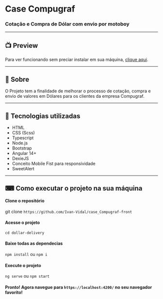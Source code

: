 # Case Compugraf



### Cotação e Compra de Dólar com envio por motoboy

---


## 📺 Preview
  
  Para ver funcionando sem preciar instalar em sua máquina, [clique aqui](case-compugraf-front-dollar-delivery-krbn.vercel.app).
  
  ---

## 📖 Sobre

O Projeto tem a finalidade de melhorar o processo de cotação, compra e envio de valores em Dólares para os clientes da empresa Compugraf.

---

## 🚀 Tecnologias utilizadas

- HTML
- CSS (Scss)
- Typescript
- Node.js
- Bootstrap
- Angular 14+
- DexieJS
- Conceito Mobile Fist para responsividade
- SweetAlert

---

## ⌨ Como executar o projeto na sua máquina

#### Clone o repositório
git clone `https://github.com/Ivan-Vidal/case_Compugraf-front`

#### Acesse o projeto
`cd dollar-delivery`

#### Baixe todas as dependecias
`npm install` ou  `npm i`

#### Execute o projeto
`ng serve` ou `npm start`

#### Pronto! Agora navegue para `https://localhost:4200/` no seu navegador favorito!
